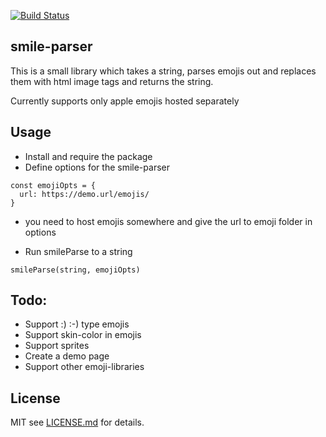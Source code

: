 [![Build Status](https://travis-ci.org/jlumme/smile-parser.svg?branch=master)](https://travis-ci.org/jlumme/smile-parser)
## smile-parser
This is a small library which takes a string, parses emojis out and replaces them with html image tags and returns the string.

Currently supports only apple emojis hosted separately

## Usage

* Install and require the package
* Define options for the smile-parser
```
const emojiOpts = {
  url: https://demo.url/emojis/
}
```
  * you need to host emojis somewhere and give the url to emoji folder in options

* Run smileParse to a string
```
smileParse(string, emojiOpts)
```

## Todo:
* Support :) :-) type emojis
* Support skin-color in emojis
* Support sprites
* Create a demo page
* Support other emoji-libraries

## License
MIT see [LICENSE.md](https://github.com/jlumme/smile-parser/blob/master/LICENSE) for details.
